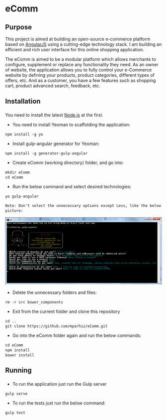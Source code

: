 # eComm
###
## Purpose
This project is aimed at building an open-source e-commerce platform based on [AngularJS](https://angularjs.org/) using a cutting-edge technology stack. I am building an efficient and rich user interface for this online shopping application.

The eComm is aimed to be a modular platform which allows merchants to configure, supplement or replace any functionality they need. As an owner of website, the application allows you to fully control your e-Commerce website by defining your products, product categories, different types of offers, etc. And as a customer, you have a few features such as shopping cart, product advanced search, feedback, etc.

## Installation
###
You need to install the latest [Node.js](http://nodejs.org/download/) at the first.

* You need to install Yeoman to scaffolding the application: 
```
npm install -g yo
```

* Install gulp-angular generator for Yeoman: 
```
npm install -g generator-gulp-angular
```

* Create eComm (working directory) folder, and go into: 
```
mkdir eComm
cd eComm
```

* Run the below command and select desired technologies:
```
yo gulp-angular
```
    Note: Don't select the unnecessary options except Less, like the below picture:

<img src="img/eComm.png">

* Delete the unnecessary folders and files:
```
rm -r src bower_components
```
* Exit from the current folder and clone this repository
```
cd ..
git clone https://github.com/mparhiz/eComm.git
```

* Go into the eComm folder again and run the below commands:
```
cd eComm
npm install
bower install
```

## Running
###

* To run the application just run the Gulp server
```
gulp serve
```

* To run the tests just run the below command:
```
gulp test
```
